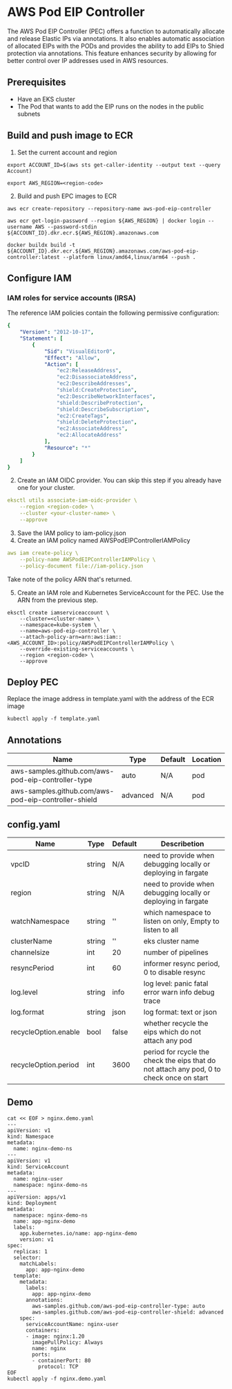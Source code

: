 # AWS Pod EIP Controller

The AWS Pod EIP Controller (PEC) offers a function to automatically allocate and release Elastic IPs via annotations. It also enables automatic association of allocated EIPs with the PODs and provides the ability to add EIPs to Shied protection via annotations. This feature enhances security by allowing for better control over IP addresses used in AWS resources.

## Prerequisites

* Have an EKS cluster
* The Pod that wants to add the EIP runs on the nodes in the public subnets

## Build and push image to ECR

1. Set the current account and region

```shell
export ACCOUNT_ID=$(aws sts get-caller-identity --output text --query Account)

export AWS_REGION=<region-code>
```

2. Build and push EPC images to ECR

```shell
aws ecr create-repository --repository-name aws-pod-eip-controller

aws ecr get-login-password --region ${AWS_REGION} | docker login --username AWS --password-stdin ${ACCOUNT_ID}.dkr.ecr.${AWS_REGION}.amazonaws.com

docker buildx build -t ${ACCOUNT_ID}.dkr.ecr.${AWS_REGION}.amazonaws.com/aws-pod-eip-controller:latest --platform linux/amd64,linux/arm64 --push .
```

## Configure IAM

### IAM roles for service accounts (IRSA)

The reference IAM policies contain the following permissive configuration:

```yaml
{
    "Version": "2012-10-17",
    "Statement": [
        {
            "Sid": "VisualEditor0",
            "Effect": "Allow",
            "Action": [
                "ec2:ReleaseAddress",
                "ec2:DisassociateAddress",
                "ec2:DescribeAddresses",
                "shield:CreateProtection",
                "ec2:DescribeNetworkInterfaces",
                "shield:DescribeProtection",
                "shield:DescribeSubscription",
                "ec2:CreateTags",
                "shield:DeleteProtection",
                "ec2:AssociateAddress",
                "ec2:AllocateAddress"
            ],
            "Resource": "*"
        }
    ]
}
```

2. Create an IAM OIDC provider. You can skip this step if you already have one for your cluster.

```yaml
eksctl utils associate-iam-oidc-provider \
    --region <region-code> \
    --cluster <your-cluster-name> \
    --approve
```

3. Save the IAM policy to iam-policy.json
4. Create an IAM policy named AWSPodEIPControllerIAMPolicy

```yaml
aws iam create-policy \
    --policy-name AWSPodEIPControllerIAMPolicy \
    --policy-document file://iam-policy.json
```

Take note of the policy ARN that's returned.

5. Create an IAM role and Kubernetes ServiceAccount for the PEC. Use the ARN from the previous step.

```shell
eksctl create iamserviceaccount \
    --cluster=<cluster-name> \
    --namespace=kube-system \
    --name=aws-pod-eip-controller \
    --attach-policy-arn=arn:aws:iam::<AWS_ACCOUNT_ID>:policy/AWSPodEIPControllerIAMPolicy \
    --override-existing-serviceaccounts \
    --region <region-code> \
    --approve
```

## Deploy PEC

Replace the image address in template.yaml with the address of the ECR image

```shell
kubectl apply -f template.yaml
```

## Annotations

Name|Type|Default|Location
-|-|-|-
aws-samples.github.com/aws-pod-eip-controller-type|auto|N/A|pod
aws-samples.github.com/aws-pod-eip-controller-shield|advanced|N/A|pod

## config.yaml

Name|Type|Default|Describetion
-|-|-|-
vpcID|string|N/A|need to provide when debugging locally or deploying in fargate
region|string|N/A|need to provide when debugging locally or deploying in fargate
watchNamespace|string|''|which namespace to listen on only, Empty to listen to all
clusterName|string|''|eks cluster name
channelsize|int|20|number of pipelines
resyncPeriod|int|60|informer resync period, 0 to disable resync
log.level|string|info|log level: panic fatal error warn info debug trace
log.format|string|json|log format: text or json
recycleOption.enable|bool|false|whether recycle the eips which do not attach any pod
recycleOption.period|int|3600|period for rcycle the check the eips that do not attach any pod, 0 to check once on start

## Demo

```shell
cat << EOF > nginx.demo.yaml
---
apiVersion: v1
kind: Namespace
metadata:
  name: nginx-demo-ns
---
apiVersion: v1
kind: ServiceAccount
metadata:
  name: nginx-user
  namespace: nginx-demo-ns
---
apiVersion: apps/v1
kind: Deployment
metadata:
  namespace: nginx-demo-ns
  name: app-nginx-demo
  labels:
    app.kubernetes.io/name: app-nginx-demo
    version: v1
spec:
  replicas: 1
  selector:
    matchLabels:
      app: app-nginx-demo
  template:
    metadata:
      labels:
        app: app-nginx-demo
      annotations:
        aws-samples.github.com/aws-pod-eip-controller-type: auto
        aws-samples.github.com/aws-pod-eip-controller-shield: advanced
    spec:
      serviceAccountName: nginx-user
      containers:
      - image: nginx:1.20
        imagePullPolicy: Always
        name: nginx
        ports:
        - containerPort: 80
          protocol: TCP
EOF
kubectl apply -f nginx.demo.yaml
```
